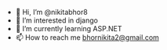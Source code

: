 - 👋 Hi, I’m @nikitabhor8
- 👀 I’m interested in django
- 🌱 I’m currently learning ASP.NET
- 📫 How to reach me bhornikita2@gmail.com

<!---
nikitabhor8/nikitabhor8 is a ✨ special ✨ repository because its `README.md` (this file) appears on your GitHub profile.
You can click the Preview link to take a look at your changes.
--->
